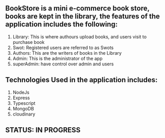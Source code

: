 ## BookStore is a mini e-commerce book store, books are kept in the library, the features of the application includes the following:

1. Library: This is where authours upload books, and users visit to purchase book
2. Swot:  Registered users are referred to as Swots
3. Authors: This are the writers of books in the Library
4. Admin: This is the administrator of the app
5. superAdmin: have control over admin and users

## Technologies Used in the application includes: 

1. NodeJs
2. Express
3. Typescript
4. MongoDB
5. cloudinary

## STATUS: IN PROGRESS
